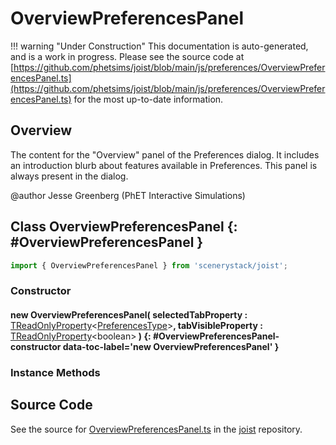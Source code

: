 # OverviewPreferencesPanel

!!! warning "Under Construction"
    This documentation is auto-generated, and is a work in progress. Please see the source code at
    [https://github.com/phetsims/joist/blob/main/js/preferences/OverviewPreferencesPanel.ts](https://github.com/phetsims/joist/blob/main/js/preferences/OverviewPreferencesPanel.ts) for the most up-to-date information.

## Overview

The content for the "Overview" panel of the Preferences dialog. It includes an introduction blurb
about features available in Preferences. This panel is always present in the dialog.

@author Jesse Greenberg (PhET Interactive Simulations)

## Class OverviewPreferencesPanel {: #OverviewPreferencesPanel }


```js
import { OverviewPreferencesPanel } from 'scenerystack/joist';
```
### Constructor

#### new OverviewPreferencesPanel( selectedTabProperty : <span style="font-weight: 400;">[TReadOnlyProperty](../axon/TReadOnlyProperty.md)&lt;[PreferencesType](../joist/PreferencesType.md)&gt;</span>, tabVisibleProperty : <span style="font-weight: 400;">[TReadOnlyProperty](../axon/TReadOnlyProperty.md)&lt;<span style="color: hsla(calc(var(--md-hue) + 180deg),80%,40%,1);">boolean</span>&gt;</span> ) {: #OverviewPreferencesPanel-constructor data-toc-label='new OverviewPreferencesPanel' }

### Instance Methods





## Source Code

See the source for [OverviewPreferencesPanel.ts](https://github.com/phetsims/joist/blob/main/js/preferences/OverviewPreferencesPanel.ts) in the [joist](https://github.com/phetsims/joist) repository.
